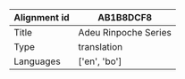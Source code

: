 |Alignment id | AB1B8DCF8
| --- | --- 
|Title | Adeu Rinpoche Series 
|Type | translation
|Languages | ['en', 'bo']